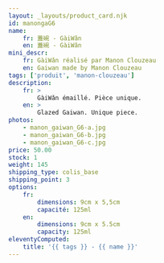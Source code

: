 ```yaml
---
layout: _layouts/product_card.njk
id: manongaG6
name:
    fr: 蓋碗 - GàiWǎn
    en: 蓋碗 - GàiWǎn
mini_descr:
    fr: GàiWǎn réalisé par Manon Clouzeau
    en: Gaiwan made by Manon Clouzeau
tags: ['produit', 'manon-clouzeau']
description: 
    fr: >
        GàiWǎn émaillé. Pièce unique.
    en: >
        Glazed Gaiwan. Unique piece.
photos:
    - manon_gaiwan_G6-a.jpg
    - manon_gaiwan_G6-b.jpg
    - manon_gaiwan_G6-c.jpg
price: 50.00
stock: 1
weight: 145
shipping_type: colis_base
shipping_point: 3
options:
    fr:
        dimensions: 9cm x 5,5cm
        capacité: 125ml
    en:
        dimensions: 9cm x 5.5cm
        capacity: 125ml
eleventyComputed:
    title: '{{ tags }} - {{ name }}'
---
```


